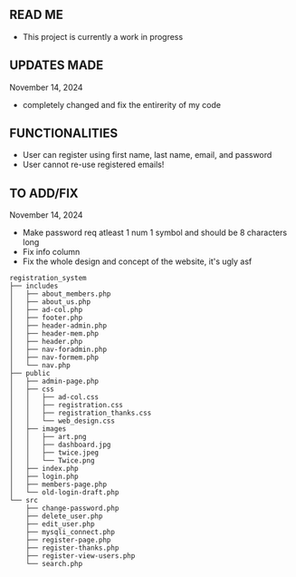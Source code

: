 ## READ ME
  - This project is currently a work in progress


## UPDATES MADE
  November 14, 2024
  - completely changed and fix the entirerity of my code


## FUNCTIONALITIES
  - User can register using first name, last name, email, and password
  - User cannot re-use registered emails!


## TO ADD/FIX
  November 14, 2024
  - Make password req atleast 1 num 1 symbol and should be 8 characters long
  - Fix info column
  - Fix the whole design and concept of the website, it's ugly asf



```
registration_system
├── includes
│   ├── about_members.php
│   ├── about_us.php
│   ├── ad-col.php
│   ├── footer.php
│   ├── header-admin.php
│   ├── header-mem.php
│   ├── header.php
│   ├── nav-foradmin.php
│   ├── nav-formem.php
│   └── nav.php
├── public
│   ├── admin-page.php
│   ├── css
│   │   ├── ad-col.css
│   │   ├── registration.css
│   │   ├── registration_thanks.css
│   │   └── web_design.css
│   ├── images
│   │   ├── art.png
│   │   ├── dashboard.jpg
│   │   ├── twice.jpeg
│   │   └── Twice.png
│   ├── index.php
│   ├── login.php
│   ├── members-page.php
│   └── old-login-draft.php
└── src
    ├── change-password.php
    ├── delete_user.php
    ├── edit_user.php
    ├── mysqli_connect.php
    ├── register-page.php
    ├── register-thanks.php
    ├── register-view-users.php
    └── search.php

```